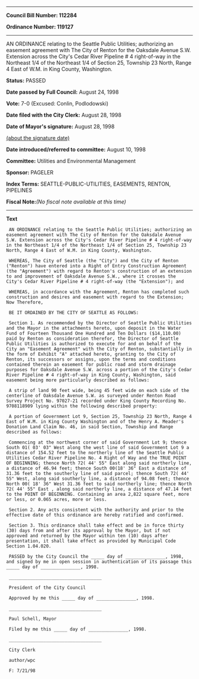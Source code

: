 

********

**Council Bill Number: 112284**
   
**Ordinance Number: 119127**
********

 AN ORDINANCE relating to the Seattle Public Utilities; authorizing an easement agreement with The City of Renton for the Oaksdale Avenue S.W. Extension across the City's Cedar River Pipeline # 4 right-of-way in the Northeast 1/4 of the Northeast 1/4 of Section 25, Township 23 North, Range 4 East of W.M. in King County, Washington.

**Status:** PASSED
   
**Date passed by Full Council:** August 24, 1998
   
**Vote:** 7-0 (Excused: Conlin, Podlodowski)
   
**Date filed with the City Clerk:** August 28, 1998
   
**Date of Mayor's signature:** August 28, 1998
   
[(about the signature date)](/~public/approvaldate.htm)
   
   
   
**Date introduced/referred to committee:** August 10, 1998
   
**Committee:** Utilities and Environmental Management
   
**Sponsor:** PAGELER
   
   
**Index Terms:** SEATTLE-PUBLIC-UTILITIES, EASEMENTS, RENTON, PIPELINES

**Fiscal Note:**_(No fiscal note available at this time)_

********

**Text**
   
```
 AN ORDINANCE relating to the Seattle Public Utilities; authorizing an easement agreement with The City of Renton for the Oaksdale Avenue S.W. Extension across the City's Cedar River Pipeline # 4 right-of-way in the Northeast 1/4 of the Northeast 1/4 of Section 25, Township 23 North, Range 4 East of W.M. in King County, Washington.

 WHEREAS, The City of Seattle (the "City") and the City of Renton ("Renton") have entered into a Right of Entry Construction Agreement (the "Agreement") with regard to Renton's construction of an extension to and improvement of Oaksdale Avenue S.W., where it crosses the City's Cedar River Pipeline # 4 right-of-way (the "Extension"); and

 WHEREAS, in accordance with the Agreement, Renton has completed such construction and desires and easement with regard to the Extension; Now Therefore,

 BE IT ORDAINED BY THE CITY OF SEATTLE AS FOLLOWS:

 Section 1. As recommended by the Director of Seattle Public Utilities and the Mayor in the attachments hereto, upon deposit in the Water Fund of Fourteen Thousand One Hundred and Ten Dollars ($14,110.00) paid by Renton as consideration therefor, the Director of Seattle Public Utilities is authorized to execute for and on behalf of the City an "Easement Agreement" with the City of Renton, substantially in the form of Exhibit "A" attached hereto, granting to the City of Renton, its successors or assigns, upon the terms and conditions contained therein an easement for public road and storm drainage purposes for Oaksdale Avenue S.W. across a portion of the City's Cedar River Pipeline # 4 right-of-way in King County, Washington, said easement being more particularly described as follows:

 A strip of land 90 feet wide, being 45 feet wide on each side of the centerline of Oaksdale Avenue S.W. as surveyed under Renton Road Survey Project No. 97027-21 recorded under King County Recording No. 9708118909 lying within the following described property:

 A portion of Government Lot 9, Section 25, Township 23 North, Range 4 East of W.M. in King County Washington and of the Henry A. Meader's Donation Land Claim No. 46, in said Section, Township and Range described as follows:

 Commencing at the northwest corner of said Government Lot 9; thence South 01( 03' 03" West along the west line of said Government Lot 9 a distance of 154.52 feet to the northerly line of the Seattle Public Utilities Cedar River Pipeline No. 4 Right of Way and the TRUE POINT OF BEGINNING; thence North 72( 44' 55" East along said northerly line, a distance of 46.94 feet; thence South 00(18' 36" East a distance of 31.36 feet to the southerly line of said parcel; thence South 72( 44' 55" West, along said southerly line, a distance of 94.08 feet; thence North 00( 18' 36" West 31.36 feet to said northerly line; thence North 72( 44' 55" East , along said northerly line, a distance of 47.14 feet to the POINT OF BEGINNING. Containing an area 2,822 square feet, more or less, or 0.065 acres, more or less.

 Section 2. Any acts consistent with the authority and prior to the effective date of this ordinance are hereby ratified and confirmed.

 Section 3. This ordinance shall take effect and be in force thirty (30) days from and after its approval by the Mayor, but if not approved and returned by the Mayor within ten (10) days after presentation, it shall take effect as provided by Municipal Code Section 1.04.020.

 PASSED by the City Council the _____ day of _______________, 1998, and signed by me in open session in authentication of its passage this _____ day of _______________, 1998.

 ___________________________________

 President of the City Council

 Approved by me this _____ day of _______________, 1998.

 ___________________________________

 Paul Schell, Mayor

 Filed by me this _____ day of _______________, 1998.

 ___________________________________

 City Clerk

 author/wpc

 F: 7/21/98

```
